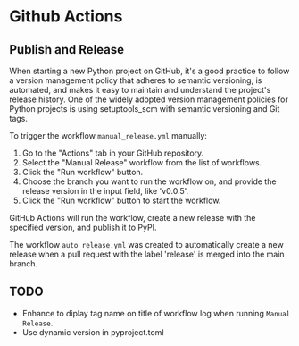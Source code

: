 # Github Actions

## Publish and Release

When starting a new Python project on GitHub, it's a good practice to follow a version management policy that adheres to semantic versioning, is automated, and makes it easy to maintain and understand the project's release history. One of the widely adopted version management policies for Python projects is using setuptools_scm with semantic versioning and Git tags.

To trigger the workflow `manual_release.yml` manually:

1. Go to the "Actions" tab in your GitHub repository.
2. Select the "Manual Release" workflow from the list of workflows.
3. Click the "Run workflow" button.
4. Choose the branch you want to run the workflow on, and provide the release version in the input field, like 'v0.0.5'.
5. Click the "Run workflow" button to start the workflow.

GitHub Actions will run the workflow, create a new release with the specified version, and publish it to PyPI.

The workflow `auto_release.yml` was created to automatically create a new release when a pull request with the label 'release' is merged into the main branch. 

## TODO

- Enhance to diplay tag name on title of workflow log when running `Manual Release`.
- Use dynamic version in pyproject.toml 


